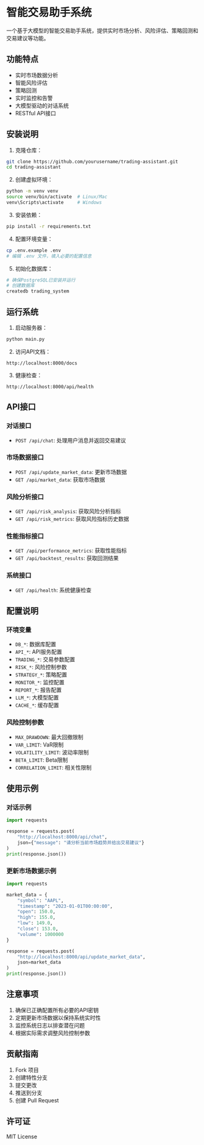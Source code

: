 # 智能交易助手系统

一个基于大模型的智能交易助手系统，提供实时市场分析、风险评估、策略回测和交易建议等功能。

## 功能特点

- 实时市场数据分析
- 智能风险评估
- 策略回测
- 实时监控和告警
- 大模型驱动的对话系统
- RESTful API接口

## 安装说明

1. 克隆仓库：
```bash
git clone https://github.com/yourusername/trading-assistant.git
cd trading-assistant
```

2. 创建虚拟环境：
```bash
python -m venv venv
source venv/bin/activate  # Linux/Mac
venv\Scripts\activate     # Windows
```

3. 安装依赖：
```bash
pip install -r requirements.txt
```

4. 配置环境变量：
```bash
cp .env.example .env
# 编辑 .env 文件，填入必要的配置信息
```

5. 初始化数据库：
```bash
# 确保PostgreSQL已安装并运行
# 创建数据库
createdb trading_system
```

## 运行系统

1. 启动服务器：
```bash
python main.py
```

2. 访问API文档：
```
http://localhost:8000/docs
```

3. 健康检查：
```
http://localhost:8000/api/health
```

## API接口

### 对话接口
- `POST /api/chat`: 处理用户消息并返回交易建议

### 市场数据接口
- `POST /api/update_market_data`: 更新市场数据
- `GET /api/market_data`: 获取市场数据

### 风险分析接口
- `GET /api/risk_analysis`: 获取风险分析指标
- `GET /api/risk_metrics`: 获取风险指标历史数据

### 性能指标接口
- `GET /api/performance_metrics`: 获取性能指标
- `GET /api/backtest_results`: 获取回测结果

### 系统接口
- `GET /api/health`: 系统健康检查

## 配置说明

### 环境变量
- `DB_*`: 数据库配置
- `API_*`: API服务配置
- `TRADING_*`: 交易参数配置
- `RISK_*`: 风险控制参数
- `STRATEGY_*`: 策略配置
- `MONITOR_*`: 监控配置
- `REPORT_*`: 报告配置
- `LLM_*`: 大模型配置
- `CACHE_*`: 缓存配置

### 风险控制参数
- `MAX_DRAWDOWN`: 最大回撤限制
- `VAR_LIMIT`: VaR限制
- `VOLATILITY_LIMIT`: 波动率限制
- `BETA_LIMIT`: Beta限制
- `CORRELATION_LIMIT`: 相关性限制

## 使用示例

### 对话示例
```python
import requests

response = requests.post(
    "http://localhost:8000/api/chat",
    json={"message": "请分析当前市场趋势并给出交易建议"}
)
print(response.json())
```

### 更新市场数据示例
```python
import requests

market_data = {
    "symbol": "AAPL",
    "timestamp": "2023-01-01T00:00:00",
    "open": 150.0,
    "high": 155.0,
    "low": 149.0,
    "close": 153.0,
    "volume": 1000000
}

response = requests.post(
    "http://localhost:8000/api/update_market_data",
    json=market_data
)
print(response.json())
```

## 注意事项

1. 确保已正确配置所有必要的API密钥
2. 定期更新市场数据以保持系统实时性
3. 监控系统日志以排查潜在问题
4. 根据实际需求调整风险控制参数

## 贡献指南

1. Fork 项目
2. 创建特性分支
3. 提交更改
4. 推送到分支
5. 创建 Pull Request

## 许可证

MIT License 